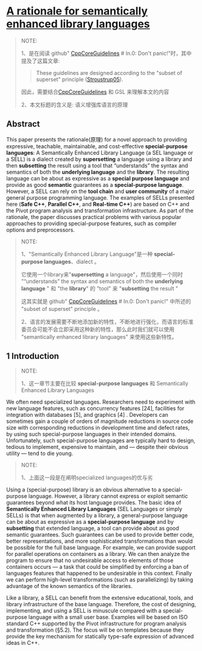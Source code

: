 # [A rationale for semantically enhanced library languages](https://www.stroustrup.com/SELLrationale.pdf)

> NOTE: 
>
> 1、是在阅读 github" [CppCoreGuidelines](https://github.com/isocpp/CppCoreGuidelines/blob/master/CppCoreGuidelines.md) # In.0: Don't panic!"时，其中提及了这篇文章:
>
> > These guidelines are designed according to the "subset of superset" principle ([Stroustrup05](https://github.com/isocpp/CppCoreGuidelines/blob/master/CppCoreGuidelines.md#Stroustrup05)). 
>
> 因此，需要结合[CppCoreGuidelines](https://github.com/isocpp/CppCoreGuidelines/blob/master/CppCoreGuidelines.md) 和 GSL 来理解本文的内容
>
> 2、本文标题的含义是: 语义增强库语言的原理
>
> 

## Abstract

This paper presents the rationale(原理) for a novel approach to providing expressive, teachable, maintainable, and cost-effective **special-purpose languages**: A Semantically Enhanced Library Language (a SEL language or a SELL) is a dialect created by **supersetting** a language using a library and then **subsetting** the result using a tool that “understands” the syntax and semantics of both the **underlying language** and the **library**. The resulting language can be about as expressive as a **special purpose language** and provide as good **semantic** guarantees as a **special-purpose language**. However, a SELL can rely on the **tool chain** and **user community** of a major general purpose programming language. The examples of SELLs presented here (**Safe C++**, **Parallel C++**, and **Real-time C++**) are based on C++ and the Pivot program analysis and transformation infrastructure. As part of the rationale, the paper discusses practical problems with various popular approaches to providing special-purpose features, such as compiler options and preprocessors.

> NOTE: 
>
> 1、"Semantically Enhanced Library Language"是一种 **special-purpose languages**、dialect 。
>
> 它使用一个library来"**supersetting** a language"，然后使用一个同时 "“understands” the syntax and semantics of both the **underlying language** " 和 "the **library**" 的 "tool" 来  "**subsetting** the result "
>
> 这其实就是  github" [CppCoreGuidelines](https://github.com/isocpp/CppCoreGuidelines/blob/master/CppCoreGuidelines.md) # In.0: Don't panic!" 中所述的  "subset of superset" principle 。
>
> 2、语言的发展需要不断地添加新的特性，不断地进行强化，而语言的标准委员会可能不会立即采用这种新的特性，那么此时我们就可以使用 "semantically enhanced library languages" 来使用这些新特性。

## 1 Introduction

> NOTE: 
>
> 1、这一章节主要在比较 **special-purpose languages** 和 Semantically Enhanced Library Languages

We often need specialized languages. Researchers need to experiment with new language features, such as concurrency features [24], facilities for integration with databases [5], and graphics [4] . Developers can sometimes gain a couple of orders of magnitude reductions in source code size with corresponding
reductions in development time and defect rates, by using such special-purpose languages in their intended domains. Unfortunately, such special-purpose languages are typically hard to design, tedious to implement, expensive to maintain, and — despite their obvious utility — tend to die young.

> NOTE: 
>
> 1、上面这一段是在阐明specialized languages的优与劣

Using a (special-purpose) library is an obvious alternative to a special-purpose language. However, a library cannot express or exploit semantic guarantees beyond what its host language provides. The basic idea of **Semantically Enhanced Library Languages** (SEL Languages or simply SELLs) is that when augmented by a library, a general-purpose language can be about as expressive as a **special-purpose language** and by **subsetting** that extended language, a tool can provide about as good semantic guarantees. Such guarantees can be used to provide better code, better representations, and more sophisticated transformations than would be possible for the full base language. For example, we can provide support for parallel operations on containers as a library. We can then analyze the program to ensure that no undesirable access to elements of those containers occurs — a task that could be simplified by enforcing a ban of languages features that happened to be undesirable in this context. Finally we can perform high-level transformations (such as parallelizing) by taking advantage of the known semantics of the libraries.

Like a library, a SELL can benefit from the extensive educational, tools, and library infrastructure of the base language. Therefore, the cost of designing, implementing, and using a SELL is minuscule compared with a special-purpose language with a small user base. Examples will be based on ISO standard C++ supported by the Pivot infrastructure for program analysis and transformation (§5.2). The focus will be on
templates because they provide the key mechanism for statically type-safe expression of advanced ideas in C++.